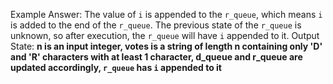 Example Answer:
The value of `i` is appended to the `r_queue`, which means `i` is added to the end of the `r_queue`. The previous state of the `r_queue` is unknown, so after execution, the `r_queue` will have `i` appended to it.
Output State: **n is an input integer, votes is a string of length n containing only 'D' and 'R' characters with at least 1 character, d_queue and r_queue are updated accordingly, `r_queue` has `i` appended to it**